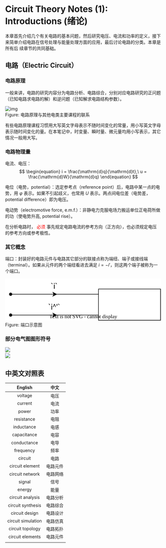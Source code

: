 # Circuit Theory Notes (1): Introductions (绪论)

本章首先介绍几个有关电路的基本问题，然后研究电压、电流和功率的定义，接下来简单介绍电路在信号处理与能量处理方面的应用，最后讨论电路的分类。本章是所有后
续章节的共同基础。

## 电路（Electric Circuit）

### 电路原理

一般来讲，电路的研究内容分为电路分析、电路综合，分别对应电路研究的正问题（已知电路求电路的解）和逆问题（已知解求电路结构参数）。

<div class='center'><img src='https://imagebank-0.oss-cn-beijing.aliyuncs.com/VS-PicGo/2024-08-27-11-58-03_CircuitTheoryNotes(1)-Introductions.png' alt='img'/>
<div class='caption'>Figure: 电路原理与其他电类主要课程的联系</div></div>

有些电路原理课程习惯用大写英文字母表示不随时间变化的常量，用小写英文字母表示随时间变化的量。在本笔记中，时变量、瞬时量、微元量均用小写表示，其它情况一般用大写。

### 电路物理量

电流、电压：
$$
\begin{equation}
i = \frac{\mathrm{d}q}{\mathrm{d}t},\ u = \frac{\mathrm{d}W}{\mathrm{d}q}
\end{equation}
$$

电位（电势，potential）：选定参考点（reference point）后，电路中某一点的电势，用 $\varphi$ 表示。如果不引起歧义，也常用 $U$ 表示。两点间电位差（电势差，potential difference）即为电压。

电动势（electromotive force, e.m.f.）：非静电力克服电场力搬运单位正电荷所做的功（使电势升高, potential rise）。

在分析电路时，<span style='color:red'> 必须 </span> 事先规定电路电流的参考方向（正方向），也必须规定电压的参考方向或参考极性。

### 其它概念

端口：封装好的电路元件与电路其它部分的联接点称为端纽、端子或接线端（terminal）。如果从元件的两个端纽看进去满足 $i = -i'$，则这两个端子被称为一个端口。

<div class='center'><img src='assets/draw.ioFiles/端口.drawio.svg' alt='img'/>
<div class='caption'>Figure: 端口示意图</div></div>
 
### 部分电气图图形符号

<div class="center"><img src="https://imagebank-0.oss-cn-beijing.aliyuncs.com/VS-PicGo/2024-08-27-11-17-16_CircuitTheoryNotes(1)-Introductions.jpg"/></div>
<div class="center"><img src="https://imagebank-0.oss-cn-beijing.aliyuncs.com/VS-PicGo/2024-08-27-11-17-44_CircuitTheoryNotes(1)-Introductions.png"/></div>

## 中英文对照表

<div class='center'>

| English | 中文 |
|:-:|:-:|
 | voltage | 电压 |
 | current | 电流 |
 | power | 功率 |
 | resistance | 电阻 |
 | inductance | 电感 |
 | capacitance | 电容 |
 | conductance | 电导 |
 | frequency | 频率 |
 | circuit | 电路 |
 | circuit element | 电路元件 |
 | circuit network | 电路网络 |
 | signal | 信号 |
 | energy | 能量 |
 | circuit analysis | 电路分析 |
 | circuit synthesis | 电路综合 |
 | circuit design | 电路设计 |
 | circuit simulation | 电路仿真 |
 | circuit topology | 电路拓扑 |
 | circuit elements | 电路元件 |
 |  |  |
</div>